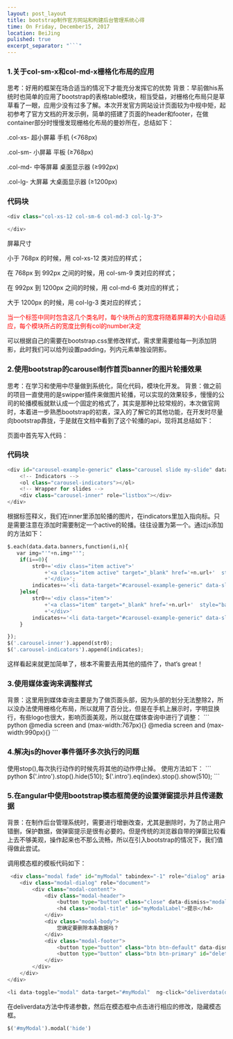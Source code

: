 ```yaml
---
layout: post_layout
title: bootstrap制作官方网站和构建后台管理系统心得
time: On Friday, December15, 2017
location: BeiJing
pulished: true
excerpt_separator: "```"
---
```


<h3>    1.关于col-sm-x和col-md-x栅格化布局的应用</h3>
思考：好用的框架在场合适当的情况下才能充分发挥它的优势
背景：早前做his系统时也简单的应用了bootstrap的表格table模块，相当受益，对栅格化布局只是草草看了一眼，应用少没有过多了解。本次开发官方网站设计页面较为中规中矩，起初参考了官方文档的开发示例，简单的搭建了页面的header和footer，在做container部分时慢慢发现栅格化布局的曼妙所在，总结如下：

.col-xs- 超小屏幕 手机 (<768px)

.col-sm- 小屏幕 平板 (≥768px)

.col-md- 中等屏幕 桌面显示器 (≥992px)

.col-lg- 大屏幕 大桌面显示器 (≥1200px)
### 代码块
``` python
<div class="col-xs-12 col-sm-6 col-md-3 col-lg-3">
                        
</div>
```
屏幕尺寸

小于 768px 的时候，用 col-xs-12 类对应的样式；

在 768px 到 992px 之间的时候，用 col-sm-9 类对应的样式；

在 992px 到 1200px 之间的时候，用 col-md-6 类对应的样式；

大于 1200px 的时候，用 col-lg-3 类对应的样式；
<div style="color:red">当一个标签中同时包含这几个类名时，每个块所占的宽度将随着屏幕的大小自动适应，每个模块所占的宽度比例有col的number决定</div>

可以根据自己的需要在bootstrap.css里修改样式，需求里需要给每一列添加阴影，此时我们可以给列设置padding，列内元素单独设阴影。

<h3>2.使用bootstrap的carousel制作首页banner的图片轮播效果</h3>
思考：在学习和使用中尽量做到系统化，简化代码，模块化开发。
背景：做之前的项目一直使用的是swipper插件来做图片轮播，可以实现的效果较多，慢慢的公司的轮播模板就默认成一个固定的格式了，其实是那种比较常规的，本次做官网时，本着进一步熟悉bootstrap的初衷，深入的了解它的其他功能，在开发时尽量向bootstrap靠拢，于是就在文档中看到了这个轮播的api，现将其总结如下：

页面中首先写入代码：
### 代码块
``` python
<div id="carousel-example-generic" class="carousel slide my-slide" data-ride="carousel">
    <!-- Indicators -->
    <ol class="carousel-indicators"></ol>
    <!-- Wrapper for slides -->
    <div class="carousel-inner" role="listbox"></div>
</div>
```
根据标签释义，我们在inner里添加轮播的图片，在indicators里加入指向标。只是需要注意在添加时需要制定一个active的轮播。往往设置为第一个。通过js添加的方法如下：
``` python
$.each(data.data.banners,function(i,n){
   var img="'"+n.img+"'";
    if(i==0){
        str0+='<div class="item active">'
            +'<a class="item active" target="_blank" href='+n.url+'  style="background-image: url('+img+') "></a>'
            +'</div>';
        indicates+='<li data-target="#carousel-example-generic" data-slide-to='+i+' class="active"></li>'
    }else{
        str0+='<div class="item">'
            +'<a class="item" target="_blank" href='+n.url+'  style="background-image: url('+img+') "></a>'
            +'</div>'
        indicates+='<li data-target="#carousel-example-generic" data-slide-to='+i+'></li>'
    }

});
$('.carousel-inner').append(str0);
$('.carousel-indicators').append(indicates);
```
这样看起来就更加简单了，根本不需要去用其他的插件了，that‘s great！
<h3>3.使用媒体查询来调整样式</h3>
背景：这里用到媒体查询主要是为了做页面头部，因为头部的划分无法整除2，所以没办法使用栅格化布局，所以就用了百分比，但是在手机上展示时，字明显换行，有些logo也很大，影响页面美观，所以就在媒体查询中进行了调整：
``` python
@media screen and (max-width:767px){}
@media screen and (max-width:990px){}
``` 
<h3>4.解决js的hover事件循环多次执行的问题</h3>
使用stop(),每次执行动作的时候先将其他的动作停止掉。
使用方法如下：
``` python
 $('.intro').stop().hide(510);
 $('.intro').eq(index).stop().show(510);
```
<h3>5.在angular中使用bootstrap模态框简便的设置弹窗提示并且传递数据</h3>
背景：在制作后台管理系统时，需要进行增删改查，尤其是删除时，为了防止用户错删，保护数据，做弹窗提示是很有必要的。但是传统的浏览器自带的弹窗比较看上去不够美观，操作起来也不那么流畅，所以在引入bootstrap的情况下，我们值得做此尝试。

调用模态框的模板代码如下：
``` python
 <div class="modal fade" id="myModal" tabindex="-1" role="dialog" aria-labelledby="myModalLabel">
    <div class="modal-dialog" role="document">
        <div class="modal-content">
            <div class="modal-header">
                <button type="button" class="close" data-dismiss="modal" aria-label="Close"><span aria-hidden="true">&times;</span></button>
                <h4 class="modal-title" id="myModalLabel">提示</h4>
            </div>
            <div class="modal-body">
                您确定要删除本条数据吗？
            </div>
            <div class="modal-footer">
                <button type="button" class="btn btn-default" data-dismiss="modal">关闭</button>
                <button type="button" class="btn btn-primary" id="delete" ng-click="deletedata()">删除</button>
            </div>
        </div>
    </div>
</div>

<li data-toggle="modal" data-target="#myModal"  ng-click="deliverdata(d)"><a href="#">删除</a></li>
```

在deliverdata方法中传递参数，然后在模态框中点击进行相应的修改，隐藏模态框。
``` python
$('#myModal').modal('hide')
```